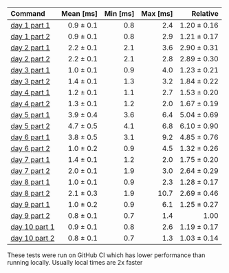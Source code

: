 | Command | Mean [ms] | Min [ms] | Max [ms] | Relative |
|:---|---:|---:|---:|---:|
| [day 1 part 1](/src/bin/day1.rs) | 0.9 ± 0.1 | 0.8 | 2.4 | 1.20 ± 0.16 |
| [day 1 part 2](/src/bin/day1.rs) | 0.9 ± 0.1 | 0.8 | 2.9 | 1.21 ± 0.17 |
| [day 2 part 1](/src/bin/day2.rs) | 2.2 ± 0.1 | 2.1 | 3.6 | 2.90 ± 0.31 |
| [day 2 part 2](/src/bin/day2.rs) | 2.2 ± 0.1 | 2.1 | 2.8 | 2.89 ± 0.30 |
| [day 3 part 1](/src/bin/day3.rs) | 1.0 ± 0.1 | 0.9 | 4.0 | 1.23 ± 0.21 |
| [day 3 part 2](/src/bin/day3.rs) | 1.4 ± 0.1 | 1.3 | 3.2 | 1.84 ± 0.22 |
| [day 4 part 1](/src/bin/day4.rs) | 1.2 ± 0.1 | 1.1 | 2.7 | 1.53 ± 0.20 |
| [day 4 part 2](/src/bin/day4.rs) | 1.3 ± 0.1 | 1.2 | 2.0 | 1.67 ± 0.19 |
| [day 5 part 1](/src/bin/day5.rs) | 3.9 ± 0.4 | 3.6 | 6.4 | 5.04 ± 0.69 |
| [day 5 part 2](/src/bin/day5.rs) | 4.7 ± 0.5 | 4.1 | 6.8 | 6.10 ± 0.90 |
| [day 6 part 1](/src/bin/day6.rs) | 3.8 ± 0.5 | 3.1 | 9.2 | 4.85 ± 0.76 |
| [day 6 part 2](/src/bin/day6.rs) | 1.0 ± 0.2 | 0.9 | 4.5 | 1.32 ± 0.26 |
| [day 7 part 1](/src/bin/day7.rs) | 1.4 ± 0.1 | 1.2 | 2.0 | 1.75 ± 0.20 |
| [day 7 part 2](/src/bin/day7.rs) | 2.0 ± 0.1 | 1.9 | 3.0 | 2.64 ± 0.29 |
| [day 8 part 1](/src/bin/day8.rs) | 1.0 ± 0.1 | 0.9 | 2.3 | 1.28 ± 0.17 |
| [day 8 part 2](/src/bin/day8.rs) | 2.1 ± 0.3 | 1.9 | 10.7 | 2.69 ± 0.46 |
| [day 9 part 1](/src/bin/day9.rs) | 1.0 ± 0.2 | 0.9 | 6.1 | 1.25 ± 0.27 |
| [day 9 part 2](/src/bin/day9.rs) | 0.8 ± 0.1 | 0.7 | 1.4 | 1.00 |
| [day 10 part 1](/src/bin/day10.rs) | 0.9 ± 0.1 | 0.8 | 2.6 | 1.19 ± 0.17 |
| [day 10 part 2](/src/bin/day10.rs) | 0.8 ± 0.1 | 0.7 | 1.3 | 1.03 ± 0.14 |
These tests were run on GitHub CI which has lower performance than running locally. Usually local times are 2x faster
